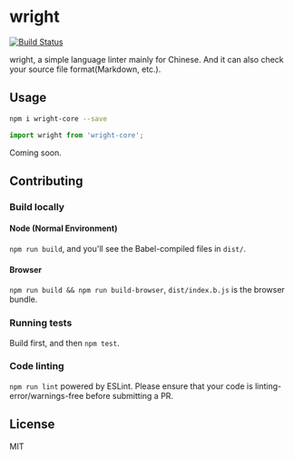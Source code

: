 # wright

[![Build Status](https://travis-ci.org/laosb/wright.svg?branch=master)](https://travis-ci.org/laosb/wright)

wright, a simple language linter mainly for Chinese. And it can also check your source file format(Markdown, etc.).

## Usage

```sh
npm i wright-core --save
```

```javascript
import wright from 'wright-core';
```

Coming soon.

## Contributing

### Build locally

#### Node (Normal Environment)

`npm run build`, and you'll see the Babel-compiled files in `dist/`.

#### Browser

`npm run build && npm run build-browser`, `dist/index.b.js` is the browser bundle.

### Running tests

Build first, and then `npm test`.

### Code linting

`npm run lint` powered by ESLint. Please ensure that your code is linting-error/warnings-free before submitting a PR.

## License

MIT
